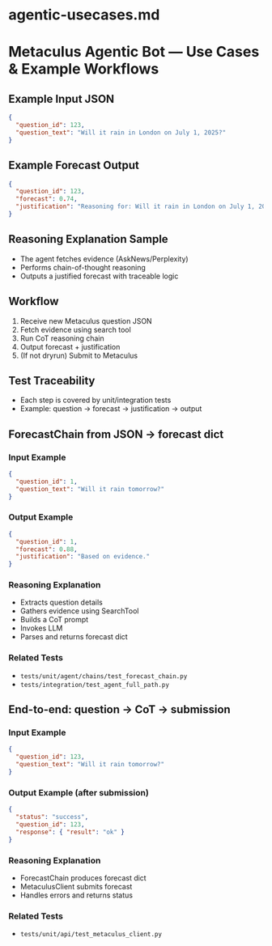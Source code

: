 # agentic-usecases.md

# Metaculus Agentic Bot — Use Cases & Example Workflows

## Example Input JSON

```json
{
  "question_id": 123,
  "question_text": "Will it rain in London on July 1, 2025?"
}
```

## Example Forecast Output

```json
{
  "question_id": 123,
  "forecast": 0.74,
  "justification": "Reasoning for: Will it rain in London on July 1, 2025? based on evidence. Evidence: Evidence for: Will it rain in London on July 1, 2025? (stubbed)"
}
```

## Reasoning Explanation Sample

- The agent fetches evidence (AskNews/Perplexity)
- Performs chain-of-thought reasoning
- Outputs a justified forecast with traceable logic

## Workflow

1. Receive new Metaculus question JSON
2. Fetch evidence using search tool
3. Run CoT reasoning chain
4. Output forecast + justification
5. (If not dryrun) Submit to Metaculus

## Test Traceability

- Each step is covered by unit/integration tests
- Example: question → forecast → justification → output

## ForecastChain from JSON → forecast dict

### Input Example

```json
{
  "question_id": 1,
  "question_text": "Will it rain tomorrow?"
}
```

### Output Example

```json
{
  "question_id": 1,
  "forecast": 0.88,
  "justification": "Based on evidence."
}
```

### Reasoning Explanation

- Extracts question details
- Gathers evidence using SearchTool
- Builds a CoT prompt
- Invokes LLM
- Parses and returns forecast dict

### Related Tests

- `tests/unit/agent/chains/test_forecast_chain.py`
- `tests/integration/test_agent_full_path.py`

## End-to-end: question → CoT → submission

### Input Example

```json
{
  "question_id": 123,
  "question_text": "Will it rain tomorrow?"
}
```

### Output Example (after submission)

```json
{
  "status": "success",
  "question_id": 123,
  "response": { "result": "ok" }
}
```

### Reasoning Explanation

- ForecastChain produces forecast dict
- MetaculusClient submits forecast
- Handles errors and returns status

### Related Tests

- `tests/unit/api/test_metaculus_client.py`
